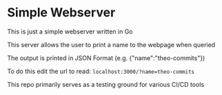 # Simple Webserver
This is just a simple webserver written in Go

This server allows the user to print a name to the webpage when queried 

The output is printed in JSON Format (e.g. {"name":"theo-commits"})

To do this edit the url to read: `localhost:3000/?name=theo-commits`

This repo primarily serves as a testing ground for various CI/CD tools 